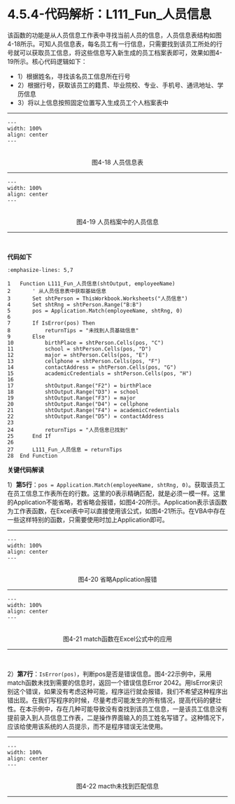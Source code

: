 # 4.5.4-代码解析：L111_Fun_人员信息

该函数的功能是从人员信息工作表中寻找当前人员的信息，人员信息表结构如图4-18所示。可知人员信息表，每名员工有一行信息，只需要找到该员工所处的行号就可以获取员工信息，将这些信息写入新生成的员工档案表即可，效果如图4-19所示。核心代码逻辑如下：

- 1）根据姓名，寻找该名员工信息所在行号
- 2）根据行号，获取该员工的籍贯、毕业院校、专业、手机号、通讯地址、学历信息
- 3）将以上信息按照固定位置写入生成员工个人档案表中

---
```{figure} image/4-18.png
---
width: 100%
align: center
---
```
<br />
<center>图4-18 人员信息表</center>

---
```{figure} image/4-19.png
---
width: 100%
align: center
---
```
<br />
<center>图4-19 人员档案中的人员信息</center>

---
<br />

**代码如下**

```{code-block} basic
:emphasize-lines: 5,7

1   Function L111_Fun_人员信息(shtOutput, employeeName)
2       ' 从人员信息表中获取基础信息
3       Set shtPerson = ThisWorkbook.Worksheets("人员信息")
4       Set shtRng = shtPerson.Range("B:B")
5       pos = Application.Match(employeeName, shtRng, 0)
6       
7       If IsError(pos) Then
8           returnTips = "未找到人员基础信息"
9       Else
10          birthPlace = shtPerson.Cells(pos, "C")
11          school = shtPerson.Cells(pos, "D")
12          major = shtPerson.Cells(pos, "E")
13          cellphone = shtPerson.Cells(pos, "F")
14          contactAddress = shtPerson.Cells(pos, "G")
15          academicCredentials = shtPerson.Cells(pos, "H")
16          
17          shtOutput.Range("F2") = birthPlace
18          shtOutput.Range("D3") = school
19          shtOutput.Range("F3") = major
20          shtOutput.Range("D4") = cellphone
21          shtOutput.Range("F4") = academicCredentials
22          shtOutput.Range("D5") = contactAddress
23          
24          returnTips = "人员信息已找到"
25      End If
26      
27      L111_Fun_人员信息 = returnTips
28  End Function

```

**关键代码解读**

1）**第5行**：`pos = Application.Match(employeeName, shtRng, 0)`。获取该员工在员工信息工作表所在的行数。这里的0表示精确匹配，就是必须一模一样。这里的Application不能省略，若省略会报错，如图4-20所示。Application表示该函数为工作表函数，在Excel表中可以直接使用该公式，如图4-21所示。在VBA中存在一些这样特别的函数，只需要使用时加上Application即可。

---
```{figure} image/4-20.png
---
width: 100%
align: center
---
```
<br />
<center>图4-20 省略Application报错</center>

---
```{figure} image/4-21.png
---
width: 100%
align: center
---
```
<br />
<center>图4-21 match函数在Excel公式中的应用</center>

---
<br />

2）**第7行**：`IsError(pos)`，判断pos是否是错误信息。图4-22示例中，采用match函数未找到需要的信息时，返回一个错误信息Error 2042。用IsError来识别这个错误，如果没有考虑这种可能，程序运行就会报错，我们不希望这种程序出错出现。在我们写程序的时候，尽量考虑可能发生的所有情况，提高代码的健壮性。在本示例中，存在几种可能导致没有查找到该员工信息，一是该员工信息没有提前录入到人员信息工作表，二是操作界面输入的员工姓名写错了。这种情况下，应该给使用该系统的人员提示，而不是程序错误无法使用。

---
```{figure} image/4-22.png
---
width: 100%
align: center
---
```
<br />
<center>图4-22 macth未找到匹配信息</center>

---
<br />